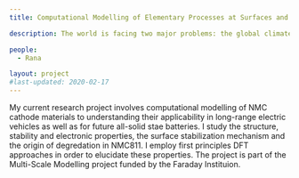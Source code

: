 ```yaml
---
title: Computational Modelling of Elementary Processes at Surfaces and Interfaces

description: The world is facing two major problems: the global climate change and the scarcity of energy. Both these issues are affecting our daily lives in an adverse manner and the situation is deteriorating day by day. In one hand the emissions generated from traditional fossil fuels are escalating global climate change, on the other hand the reserve of fossil fuels is limited. Over the past few years, my interest of research activities have covered a wide variety of areas addressing these aspects including various materials for green energy applications, heterogeneous catalysis technologies, and corrosion protection.

people:
  - Rana

layout: project
#last-updated: 2020-02-17
---
```


 My current research project involves computational modelling of NMC cathode materials to understanding their applicability in long-range electric vehicles as well as for future all-solid stae batteries. I study the structure, stability and electronic properties, the surface stabilization mechanism and the origin of degredation in NMC811. I employ first principles DFT approaches in order to elucidate these properties. The project is part of the Multi-Scale Modelling project funded by the Faraday Instituion. 
